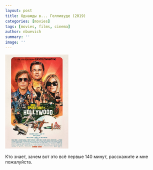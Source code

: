 ```yaml
---
layout: post
title: Однажды в... Голливуде (2019)
categories: [movies]
tags: [movies, films, cinema]
author: nbuevich
summary: ''
image: ''
---
```


<img src="/static/blog/posters/once-upon-a-time-in-hollywood.jpg" alt="Once upon a time in Hollywood" height="300">  

Кто знает, зачем вот это всё первые 140 минут, расскажите и мне пожалуйста.
